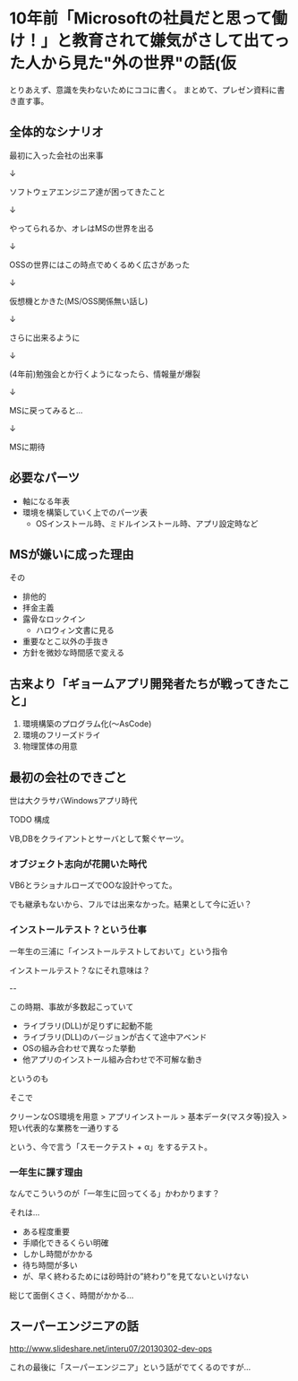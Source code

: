 # 10年前「Microsoftの社員だと思って働け！」と教育されて嫌気がさして出てった人から見た"外の世界"の話(仮

とりあえず、意識を失わないためにココに書く。
まとめて、プレゼン資料に書き直す事。

## 全体的なシナリオ

最初に入った会社の出来事

↓

ソフトウェアエンジニア達が困ってきたこと

↓

やってられるか、オレはMSの世界を出る

↓

OSSの世界にはこの時点でめくるめく広さがあった

↓

仮想機とかきた(MS/OSS関係無い話し)

↓

さらに出来るように

↓

(4年前)勉強会とか行くようになったら、情報量が爆裂

↓

MSに戻ってみると…

↓

MSに期待

## 必要なパーツ

+ 軸になる年表
+ 環境を構築していく上でのパーツ表
  + OSインストール時、ミドルインストール時、アプリ設定時など

## MSが嫌いに成った理由

その

+ 排他的
+ 拝金主義
+ 露骨なロックイン
  + ハロウィン文書に見る
+ 重要なとこ以外の手抜き
+ 方針を微妙な時間感で変える

## 古来より「ギョームアプリ開発者たちが戦ってきたこと」

1. 環境構築のプログラム化(〜AsCode)
0. 環境のフリーズドライ
0. 物理筐体の用意


## 最初の会社のできごと

世は大クラサバWindowsアプリ時代

TODO 構成

VB,DBをクライアントとサーバとして繋ぐヤーツ。

### オブジェクト志向が花開いた時代

VB6とラショナルローズでOOな設計やってた。

でも継承もないから、フルでは出来なかった。結果として今に近い？

### インストールテスト？という仕事

一年生の三浦に「インストールテストしておいて」という指令

インストールテスト？なにそれ意味は？

--

この時期、事故が多数起こっていて

+ ライブラリ(DLL)が足りずに起動不能
+ ライブラリ(DLL)のバージョンが古くて途中アベンド
+ OSの組み合わせで異なった挙動
+ 他アプリのインストール組み合わせで不可解な動き

というのも




そこで

クリーンなOS環境を用意 > アプリインストール > 基本データ(マスタ等)投入 > 短い代表的な業務を一通りする

という、今で言う「スモークテスト + α」をするテスト。

### 一年生に課す理由


なんでこういうのが「一年生に回ってくる」かわかります？

それは…

+ ある程度重要
+ 手順化できるくらい明確
+ しかし時間がかかる
+ 待ち時間が多い
+ が、早く終わるためには砂時計の”終わり”を見てないといけない

総じて面倒くさく、時間がかかる…

## スーパーエンジニアの話

http://www.slideshare.net/interu07/20130302-dev-ops

これの最後に「スーパーエンジニア」という話がでてくるのですが…

